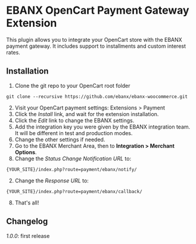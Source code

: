 # EBANX OpenCart Payment Gateway Extension

This plugin allows you to integrate your OpenCart store with the EBANX payment gateway.
It includes support to installments and custom interest rates.

## Installation
1. Clone the git repo to your OpenCart root folder
```
git clone --recursive https://github.com/ebanx/ebanx-woocommerce.git
```
2. Visit your OpenCart payment settings:
    Extensions > Payment
3. Click the _Install_ link, and wait for the extension installation.
4. Click the _Edit_ link to change the EBANX settings.
5. Add the integration key you were given by the EBANX integration team. It will be different in test and production modes.
6. Change the other settings if needed.
7. Go to the EBANX Merchant Area, then to **Integration > Merchant Options**.
  1. Change the _Status Change Notification URL_ to:
```
{YOUR_SITE}/index.php?route=payment/ebanx/notify/
```
  2. Change the _Response URL_ to:
```
{YOUR_SITE}/index.php?route=payment/ebanx/callback/
```
8. That's all!

## Changelog
_1.0.0_: first release
